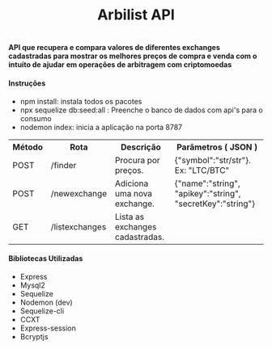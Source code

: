 <h1 align="center"> Arbilist API </h1>

# <h4>API que recupera e compara valores de diferentes exchanges cadastradas para mostrar os melhores preços de compra e venda com o intuíto de ajudar em operações de arbitragem com criptomoedas</h4> 

<h4>Instruções</h4>
  <ul>
    <li>npm install: instala todos os pacotes</li>
    <li>npx sequelize db:seed:all : Preenche o banco de dados com api's para o consumo</li>
    <li>nodemon index: inicia a aplicação na porta 8787</li>
  </ul>
</h4>

<div>
  <table>
    <tbody><tr>
      <th>Método</th>
      <th>Rota</th>
      <th>Descrição</th>
      <th>Parâmetros ( JSON )</th>
    </tr>
    <tr>
      <td>POST</td>
      <td>/finder</td>
      <td>Procura por preços. </td>
      <td> {"symbol":"str/str"}. Ex: "LTC/BTC" </td>
    </tr>
    <tr>
      <td>POST</td>
      <td>/newexchange</td>
      <td>Adiciona uma nova exchange. </td>
      <td> {"name":"string", "apikey":"string", "secretKey":"string"}</td>
    </tr>
    <tr>
      <td>GET</td>
      <td>/listexchanges</td>
      <td>Lista as exchanges cadastradas. </td>
    </tr>
  </tbody></table>
  
  <h4>Bibliotecas Utilizadas</h4>
 
  <ul>
    <li>Express</li>
    <li>Mysql2</li>
    <li>Sequelize</li>
    <li>Nodemon (dev)</li>
    <li>Sequelize-cli</li>
    <li>CCXT</li>
    <li>Express-session</li>
    <li>Bcryptjs</li>
  </ul>
</div>


